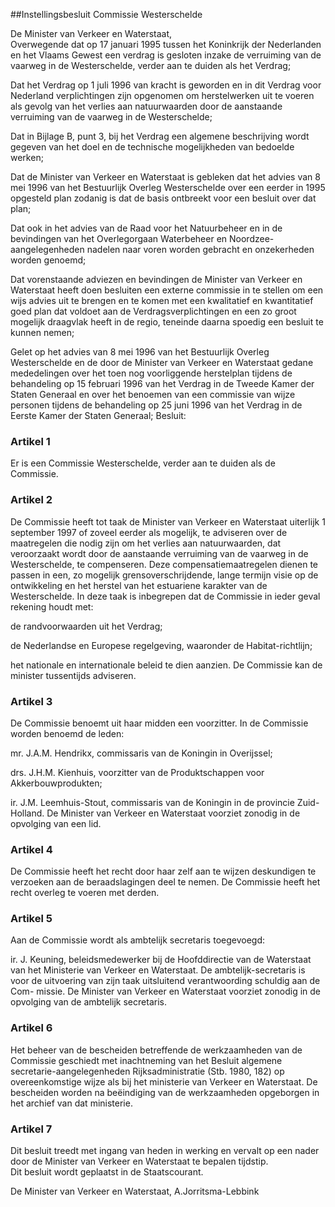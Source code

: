 <meta http-equiv='Content-Type' content='text/html; charset=utf-8' />

##Instellingsbesluit Commissie Westerschelde

De Minister van Verkeer en Waterstaat,  
Overwegende dat op 17 januari 1995 tussen het Koninkrijk der Nederlanden en het Vlaams Gewest een verdrag is gesloten inzake de verruiming van de vaarweg in de Westerschelde, verder aan te duiden als het Verdrag;

Dat het Verdrag op 1 juli 1996 van kracht is geworden en in dit Verdrag voor Nederland verplichtingen zijn opgenomen om herstelwerken uit te voeren als gevolg van het verlies aan natuurwaarden door de aanstaande verruiming van de vaarweg in de Westerschelde;

Dat in Bijlage B, punt 3, bij het Verdrag een algemene beschrijving wordt gegeven van het doel en de technische mogelijkheden van bedoelde werken;

Dat de Minister van Verkeer en Waterstaat is gebleken dat het advies van 8 mei 1996 van het Bestuurlijk Overleg Westerschelde over een eerder in 1995 opgesteld plan zodanig is dat de basis ontbreekt voor een besluit over dat plan;

Dat ook in het advies van de Raad voor het Natuurbeheer en in de bevindingen van het Overlegorgaan Waterbeheer en Noordzee-aangelegenheden nadelen naar voren worden gebracht en onzekerheden worden genoemd;

Dat vorenstaande adviezen en bevindingen de Minister van Verkeer en Waterstaat heeft doen besluiten een externe commissie in te stellen om een wijs advies uit te brengen en te komen met een kwalitatief en kwantitatief goed plan dat voldoet aan de Verdragsverplichtingen en een zo groot mogelijk draagvlak heeft in de regio, teneinde daarna spoedig een besluit te kunnen nemen;

Gelet op het advies van 8 mei 1996 van het Bestuurlijk Overleg Westerschelde en de door de Minister van Verkeer en Waterstaat gedane mededelingen over het toen nog voorliggende herstelplan tijdens de behandeling op 15 februari 1996 van het Verdrag in de Tweede Kamer der Staten Generaal en over het benoemen van een commissie van wijze personen tijdens de behandeling op 25 juni 1996 van het Verdrag in de Eerste Kamer der Staten Generaal;
Besluit:    

### Artikel  1  

Er is een Commissie Westerschelde, verder aan te duiden als de Commissie.  

### Artikel  2  

De Commissie heeft tot taak de Minister van Verkeer en Waterstaat uiterlijk 1 september 1997 of zoveel eerder als mogelijk, te adviseren over de maatregelen die nodig zijn om het verlies aan natuurwaarden, dat veroorzaakt wordt door de aanstaande verruiming van de vaarweg in de Westerschelde, te compenseren. Deze compensatiemaatregelen dienen te passen in een, zo mogelijk grensoverschrijdende, lange termijn visie op de ontwikkeling en het herstel van het estuariene karakter van de Westerschelde. In deze taak is inbegrepen dat de Commissie in ieder geval rekening houdt met: 

de randvoorwaarden uit het Verdrag;  

de Nederlandse en Europese regelgeving, waaronder de Habitat-richtlijn;  

het nationale en internationale beleid te dien aanzien.   De Commissie kan de minister tussentijds adviseren.  

### Artikel  3  

De Commissie benoemt uit haar midden een voorzitter. In de Commissie worden benoemd de leden: 

mr. J.A.M. Hendrikx, commissaris van de Koningin in Overijssel;  

drs. J.H.M. Kienhuis, voorzitter van de Produktschappen voor Akkerbouwprodukten;  

ir. J.M. Leemhuis-Stout, commissaris van de Koningin in de provincie Zuid-Holland.   De Minister van Verkeer en Waterstaat voorziet zonodig in de opvolging van een lid.  

### Artikel  4  

De Commissie heeft het recht door haar zelf aan te wijzen deskundigen te verzoeken aan de beraadslagingen deel te nemen. De Commissie heeft het recht overleg te voeren met derden.  

### Artikel  5  

Aan de Commissie wordt als ambtelijk secretaris toegevoegd: 

ir. J. Keuning, beleidsmedewerker bij de Hoofddirectie van de Waterstaat van het Ministerie van Verkeer en Waterstaat.   De ambtelijk-secretaris is voor de uitvoering van zijn taak uitsluitend verantwoording schuldig aan de Com- missie. De Minister van Verkeer en Waterstaat voorziet zonodig in de opvolging van de ambtelijk secretaris.  

### Artikel  6  

Het beheer van de bescheiden betreffende de werkzaamheden van de Commissie geschiedt met inachtneming van het Besluit algemene secretarie-aangelegenheden Rijksadministratie (Stb. 1980, 182) op overeenkomstige wijze als bij het ministerie van Verkeer en Waterstaat. De bescheiden worden na beëindiging van de werkzaamheden opgeborgen in het archief van dat ministerie.  

### Artikel  7  

Dit besluit treedt met ingang van heden in werking en vervalt op een nader door de Minister van Verkeer en Waterstaat te bepalen tijdstip.  
Dit besluit wordt geplaatst in de Staatscourant.   

De 
Minister van Verkeer en Waterstaat, 
A.Jorritsma-Lebbink    
